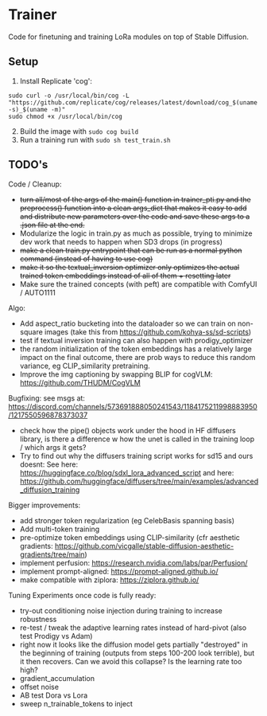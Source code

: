 # Trainer

Code for finetuning and training LoRa modules on top of Stable Diffusion.

## Setup

1. Install Replicate 'cog':

```
sudo curl -o /usr/local/bin/cog -L "https://github.com/replicate/cog/releases/latest/download/cog_$(uname -s)_$(uname -m)"
sudo chmod +x /usr/local/bin/cog
```

2. Build the image with `sudo cog build`
3. Run a training run with `sudo sh test_train.sh`


## TODO's

Code / Cleanup:
- ~~turn all/most of the args of the main() function in trainer_pti.py and the preprocess() function into a clean args_dict that makes it easy to add and distribute new parameters over the code and save these args to a .json file at the end.~~
- Modularize the logic in train.py as much as possible, trying to minimize dev work that needs to happen when SD3 drops (in progress)
- ~~make a clean train.py entrypoint that can be run as a normal python command (instead of having to use cog)~~
- ~~make it so the textual_inversion optimizer only optimizes the actual trained token embeddings instead of all of them + resetting later~~
- Make sure the trained concepts (with peft) are compatible with ComfyUI / AUTO1111

Algo:
- Add aspect_ratio bucketing into the dataloader so we can train on non-square images (take this from https://github.com/kohya-ss/sd-scripts)
- test if textual inversion training can also happen with prodigy_optimizer
- the random initialization of the token embeddings has a relatively large impact on the final outcome, there are prob ways to reduce
this random variance, eg CLIP_similarity pretraining.
- Improve the img captioning by swapping BLIP for cogVLM: https://github.com/THUDM/CogVLM

Bugfixing:
see msgs at: https://discord.com/channels/573691888050241543/1184175211998883950/1217550596878373037
- check how the pipe() objects work under the hood in HF diffusers library, is there a difference w how the unet is called in the training loop / which args it gets?
- Try to find out why the diffusers training script works for sd15 and ours doesnt:
See here: https://huggingface.co/blog/sdxl_lora_advanced_script
and here: https://github.com/huggingface/diffusers/tree/main/examples/advanced_diffusion_training


Bigger improvements:
- add stronger token regularization (eg CelebBasis spanning basis)
- Add multi-token training
- pre-optimize token embeddings using CLIP-similarity (cfr aesthetic gradients: https://github.com/vicgalle/stable-diffusion-aesthetic-gradients/tree/main)
- implement perfusion: https://research.nvidia.com/labs/par/Perfusion/
- implement prompt-aligned: https://prompt-aligned.github.io/
- make compatible with ziplora: https://ziplora.github.io/



Tuning Experiments once code is fully ready:

- try-out conditioning noise injection during training to increase robustness
- re-test / tweak the adaptive learning rates instead of hard-pivot (also test Prodigy vs Adam)
- right now it looks like the diffusion model gets partially "destroyed" in the beginning of training (outputs from steps 100-200 look terrible), 
but it then recovers. Can we avoid this collapse? Is the learning rate too high?
- gradient_accumulation
- offset noise
- AB test Dora vs Lora
- sweep n_trainable_tokens to inject